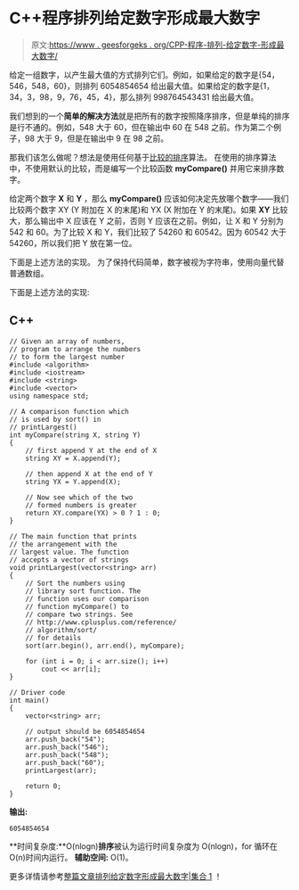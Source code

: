 # C++程序排列给定数字形成最大数字

> 原文:[https://www . geesforgeks . org/CPP-程序-排列-给定数字-形成最大数字/](https://www.geeksforgeeks.org/cpp-program-to-arrange-given-numbers-to-form-the-biggest-number/)

给定一组数字，以产生最大值的方式排列它们。例如，如果给定的数字是{54，546，548，60}，则排列 6054854654 给出最大值。如果给定的数字是{1，34，3，98，9，76，45，4}，那么排列 998764543431 给出最大值。

我们想到的一个**简单的解决方法**就是把所有的数字按照降序排序，但是单纯的排序是行不通的。例如，548 大于 60，但在输出中 60 在 548 之前。作为第二个例子，98 大于 9，但是在输出中 9 在 98 之前。

那我们该怎么做呢？想法是使用任何基于[比较的排序](https://www.geeksforgeeks.org/analysis-of-different-sorting-techniques/)算法。
在使用的排序算法中，不使用默认的比较，而是编写一个比较函数 **myCompare()** 并用它来排序数字。

给定两个数字 **X** 和 **Y** ，那么 **myCompare()** 应该如何决定先放哪个数字——我们比较两个数字 XY (Y 附加在 X 的末尾)和 YX (X 附加在 Y 的末尾)。如果 **XY** 比较大，那么输出中 X 应该在 Y 之前，否则 Y 应该在之前。例如，让 X 和 Y 分别为 542 和 60。为了比较 X 和 Y，我们比较了 54260 和 60542。因为 60542 大于 54260，所以我们把 Y 放在第一位。

下面是上述方法的实现。
为了保持代码简单，数字被视为字符串，使用向量代替普通数组。

下面是上述方法的实现:

## C++

```
// Given an array of numbers,
// program to arrange the numbers
// to form the largest number
#include <algorithm>
#include <iostream>
#include <string>
#include <vector>
using namespace std;

// A comparison function which 
// is used by sort() in
// printLargest()
int myCompare(string X, string Y)
{
    // first append Y at the end of X
    string XY = X.append(Y);

    // then append X at the end of Y
    string YX = Y.append(X);

    // Now see which of the two 
    // formed numbers is greater
    return XY.compare(YX) > 0 ? 1 : 0;
}

// The main function that prints 
// the arrangement with the
// largest value. The function 
// accepts a vector of strings
void printLargest(vector<string> arr)
{    
    // Sort the numbers using 
    // library sort function. The
    // function uses our comparison 
    // function myCompare() to
    // compare two strings. See
    // http://www.cplusplus.com/reference/
    // algorithm/sort/
    // for details
    sort(arr.begin(), arr.end(), myCompare);

    for (int i = 0; i < arr.size(); i++)
        cout << arr[i];
}

// Driver code
int main()
{
    vector<string> arr;

    // output should be 6054854654
    arr.push_back("54");
    arr.push_back("546");
    arr.push_back("548");
    arr.push_back("60");
    printLargest(arr);

    return 0;
}
```

**输出:**

```
6054854654
```

**时间复杂度:**O(nlogn)**排序**被认为运行时间复杂度为 O(nlogn)，for 循环在 O(n)时间内运行。
**辅助空间:** O(1)。

更多详情请参考[整篇文章排列给定数字形成最大数字|集合 1](https://www.geeksforgeeks.org/given-an-array-of-numbers-arrange-the-numbers-to-form-the-biggest-number/) ！